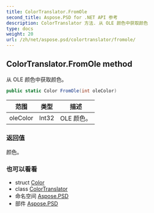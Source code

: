 ```yaml
---
title: ColorTranslator.FromOle
second_title: Aspose.PSD for .NET API 参考
description: ColorTranslator 方法. 从 OLE 颜色中获取颜色
type: docs
weight: 20
url: /zh/net/aspose.psd/colortranslator/fromole/
---
```

## ColorTranslator.FromOle method

从 OLE 颜色中获取颜色。

```csharp
public static Color FromOle(int oleColor)
```

| 范围 | 类型 | 描述 |
| --- | --- | --- |
| oleColor | Int32 | OLE 颜色。 |

### 返回值

颜色。

### 也可以看看

* struct [Color](../../color/)
* class [ColorTranslator](../)
* 命名空间 [Aspose.PSD](../../colortranslator/)
* 部件 [Aspose.PSD](../../../)


